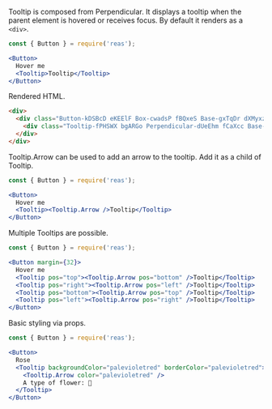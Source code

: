<!-- Description -->

Tooltip is composed from Perpendicular.
It displays a tooltip when the parent element is hovered or receives focus.
By default it renders as a `<div>`.

<!-- Minimal JSX to showcase component -->
```jsx
const { Button } = require('reas');

<Button>
  Hover me
  <Tooltip>Tooltip</Tooltip>
</Button>
```

Rendered HTML.
```html
<div>
  <div class="Button-kDSBcD eKEElF Box-cwadsP fBQxeS Base-gxTqDr dXMyxz" role="button" tabindex="0">Hover me
    <div class="Tooltip-fPHSWX bgARGo Perpendicular-dUeEhm fCaXcc Base-gxTqDr dXMyxz" role="tooltip">Tooltip</div>
  </div>
</div>
```

Tooltip.Arrow can be used to add an arrow to the tooltip.
Add it as a child of Tooltip.

```jsx
const { Button } = require('reas');

<Button>
  Hover me
  <Tooltip><Tooltip.Arrow />Tooltip</Tooltip>
</Button>
```

Multiple Tooltips are possible.

```jsx
const { Button } = require('reas');

<Button margin={32}>
  Hover me
  <Tooltip pos="top"><Tooltip.Arrow pos="bottom" />Tooltip</Tooltip>
  <Tooltip pos="right"><Tooltip.Arrow pos="left" />Tooltip</Tooltip>
  <Tooltip pos="bottom"><Tooltip.Arrow pos="top" />Tooltip</Tooltip>
  <Tooltip pos="left"><Tooltip.Arrow pos="right" />Tooltip</Tooltip>
</Button>
```

Basic styling via props.

```jsx
const { Button } = require('reas');

<Button>
  Rose
  <Tooltip backgroundColor="palevioletred" borderColor="palevioletred">
    <Tooltip.Arrow color="palevioletred" />
    A type of flower: 🌹
  </Tooltip>
</Button>
```
